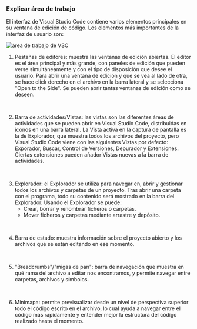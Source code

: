 ### Explicar área de trabajo

El interfaz de Visual Studio Code contiene varios elementos principales en su ventana de edición de código. Los elementos más importantes de la interfaz de usuario son:

![área de trabajo de VSC](img/vscWorkspace.png.png)


1. Pestañas de editores: muestra las ventanas de edición abiertas. El editor es el área principal y más grande, con paneles de edición que pueden verse simultáneamente y con el tipo de disposición que desee el usuario. Para abrir una ventana de edición y que se vea al lado de otra, se hace click derecho en el archivo en la barra lateral y se selecciona "Open to the Side". Se pueden abrir tantas ventanas de edición como se deseen.
<br>

2. Barra de actividades/Vistas: las vistas son las diferentes áreas de actividades que se pueden abrir en Visual Studio Code, distribuidas en iconos en una barra lateral. La Vista activa en la captura de pantalla es la de Explorador, que muestra todos los archivos del proyecto, pero Visual Studio Code viene con las siguientes Vistas por defecto: Exporador, Buscar, Control de Versiones, Depurador y Extensiones. Ciertas extensiones pueden añador Vistas nuevas a la barra de actividades.
<br>

3. Explorador: el Explorador se utiliza para navegar en, abrir y gestionar todos los archivos y carpetas de un proyecto. Tras abrir una carpeta con el programa, todo su contenido será mostrado en la barra del Explorador. Usando el Explorador se puede:
    - Crear, borrar y renombrar ficheros o carpetas.
    - Mover ficheros y carpetas mediante arrastre y depósito.
<br>

4. Barra de estado: muestra información sobre el proyecto abierto y los archivos que se están editando en ese momento.
<br>

5. "Breadcrumbs"/"migas de pan": barra de navegación que muestra en qué rama del archivo a editar nos encontramos, y permite navegar entre carpetas, archivos y símbolos.
<br>

6. Minimapa: permite previsualizar desde un nivel de perspectiva superior todo el código escrito en el archivo, lo cual ayuda a navegar entre el código más rápidamente y entender mejor la estructura del código realizado hasta el momento.